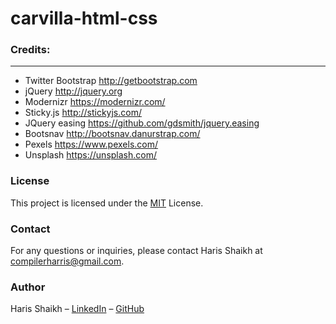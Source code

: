 # carvilla-html-css

### Credits:
-----------------------
- Twitter Bootstrap http://getbootstrap.com
- jQuery http://jquery.org
- Modernizr https://modernizr.com/
- Sticky.js http://stickyjs.com/
- JQuery easing https://github.com/gdsmith/jquery.easing
- Bootsnav http://bootsnav.danurstrap.com/
- Pexels https://www.pexels.com/
- Unsplash https://unsplash.com/

### License
This project is licensed under the [MIT](https://opensource.org/licenses/MIT) License.

### Contact
For any questions or inquiries, please contact Haris Shaikh at compilerharris@gmail.com.

### Author
Haris Shaikh – [LinkedIn](https://www.linkedin.com/in/compilerharris) – [GitHub](https://github.com/compilerharris)